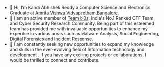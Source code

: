 - 👋 Hi, I’m Kandi Abhishek Reddy a Computer Science and Electronics Graduate at [Amrita Vishwa Vidyapeetham,Bangalore](https://www.amrita.edu/).
- 👀 I am an active member of [Team bi0s](https://bi0s.in/), India's No.1 Ranked CTF Team and Cyber Security Research Community. Being part of this esteemed team has provided me with invaluable opportunities to enhance my expertise in various areas such as Malware Analysis, Social Engineering, Digital Forensics and Incident Response.
- 🌱 I am constantly seeking new opportunities to expand my knowledge and skills in the ever-evolving field of Information technology and development . If you have any exciting projects or collaborations, I would be thrilled to connect and contribute.
<!---
AbhishekKandi83/AbhishekKandi83 is a ✨ special ✨ repository because its `README.md` (this file) appears on your GitHub profile.
You can click the Preview link to take a look at your changes.
--->


